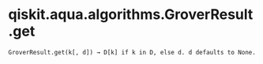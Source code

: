 # qiskit.aqua.algorithms.GroverResult.get

`GroverResult.get(k[, d]) → D[k] if k in D, else d. d defaults to None.`
